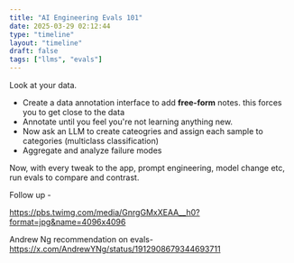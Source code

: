 ```yaml
---
title: "AI Engineering Evals 101"
date: 2025-03-29 02:12:44
type: "timeline"
layout: "timeline"
draft: false
tags: ["llms", "evals"]
---
```



Look at your data. 

- Create a data annotation interface to add **free-form** notes. this forces you to get close to the data
- Annotate until you feel you're not learning anything new.
- Now ask an LLM to create cateogries and assign each sample to categories (multiclass classification)
- Aggregate and analyze failure modes


Now, with every tweak to the app, prompt engineering, model change etc, run evals to compare and contrast. 


Follow up - 

https://pbs.twimg.com/media/GnrgGMxXEAA__h0?format=jpg&name=4096x4096

Andrew Ng recommendation on evals- https://x.com/AndrewYNg/status/1912908679344693711